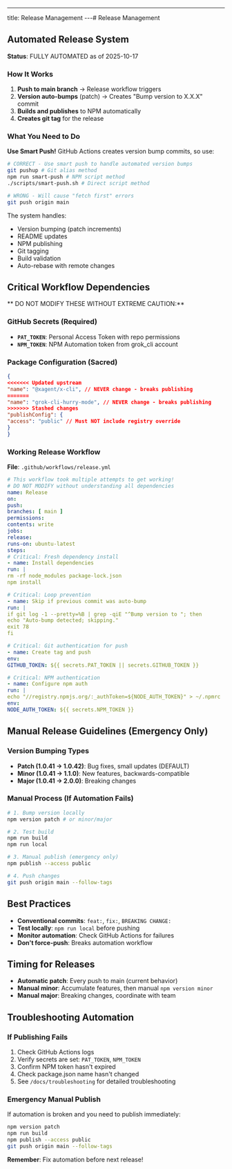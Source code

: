 ---
title: Release Management
---# Release Management

## Automated Release System

**Status**: FULLY AUTOMATED as of 2025-10-17

### How It Works
1. **Push to main branch** → Release workflow triggers
2. **Version auto-bumps** (patch) → Creates "Bump version to X.X.X" commit
3. **Builds and publishes** to NPM automatically
4. **Creates git tag** for the release

### What You Need to Do
**Use Smart Push!** GitHub Actions creates version bump commits, so use:

```bash
# CORRECT - Use smart push to handle automated version bumps
git pushup # Git alias method
npm run smart-push # NPM script method
./scripts/smart-push.sh # Direct script method

# WRONG - Will cause "fetch first" errors
git push origin main
```

The system handles:
- Version bumping (patch increments)
- README updates
- NPM publishing
- Git tagging
- Build validation
- Auto-rebase with remote changes

## Critical Workflow Dependencies

** DO NOT MODIFY THESE WITHOUT EXTREME CAUTION:**

### GitHub Secrets (Required)
- **`PAT_TOKEN`**: Personal Access Token with repo permissions
- **`NPM_TOKEN`**: NPM Automation token from grok_cli account

### Package Configuration (Sacred)
```json
{
<<<<<<< Updated upstream
"name": "@xagent/x-cli", // NEVER change - breaks publishing
=======
"name": "grok-cli-hurry-mode", // NEVER change - breaks publishing
>>>>>>> Stashed changes
"publishConfig": {
"access": "public" // Must NOT include registry override
}
}
```

### Working Release Workflow
**File**: `.github/workflows/release.yml`
```yaml
# This workflow took multiple attempts to get working!
# DO NOT MODIFY without understanding all dependencies
name: Release
on:
push:
branches: [ main ]
permissions:
contents: write
jobs:
release:
runs-on: ubuntu-latest
steps:
# Critical: Fresh dependency install
- name: Install dependencies
run: |
rm -rf node_modules package-lock.json
npm install

# Critical: Loop prevention
- name: Skip if previous commit was auto-bump
run: |
if git log -1 --pretty=%B | grep -qiE "^Bump version to "; then
echo "Auto-bump detected; skipping."
exit 78
fi

# Critical: Git authentication for push
- name: Create tag and push
env:
GITHUB_TOKEN: ${{ secrets.PAT_TOKEN || secrets.GITHUB_TOKEN }}

# Critical: NPM authentication
- name: Configure npm auth
run: |
echo "//registry.npmjs.org/:_authToken=${NODE_AUTH_TOKEN}" > ~/.npmrc
env:
NODE_AUTH_TOKEN: ${{ secrets.NPM_TOKEN }}
```

## Manual Release Guidelines (Emergency Only)

### Version Bumping Types
- **Patch (1.0.41 → 1.0.42)**: Bug fixes, small updates (DEFAULT)
- **Minor (1.0.41 → 1.1.0)**: New features, backwards-compatible
- **Major (1.0.41 → 2.0.0)**: Breaking changes

### Manual Process (If Automation Fails)
```bash
# 1. Bump version locally
npm version patch # or minor/major

# 2. Test build
npm run build
npm run local

# 3. Manual publish (emergency only)
npm publish --access public

# 4. Push changes
git push origin main --follow-tags
```

## Best Practices
- **Conventional commits**: `feat:`, `fix:`, `BREAKING CHANGE:`
- **Test locally**: `npm run local` before pushing
- **Monitor automation**: Check GitHub Actions for failures
- **Don't force-push**: Breaks automation workflow

## Timing for Releases
- **Automatic patch**: Every push to main (current behavior)
- **Manual minor**: Accumulate features, then manual `npm version minor`
- **Manual major**: Breaking changes, coordinate with team

## Troubleshooting Automation

### If Publishing Fails
1. Check GitHub Actions logs
2. Verify secrets are set: `PAT_TOKEN`, `NPM_TOKEN`
3. Confirm NPM token hasn't expired
4. Check package.json name hasn't changed
5. See `/docs/troubleshooting` for detailed troubleshooting

### Emergency Manual Publish
If automation is broken and you need to publish immediately:
```bash
npm version patch
npm run build
npm publish --access public
git push origin main --follow-tags
```

**Remember**: Fix automation before next release!